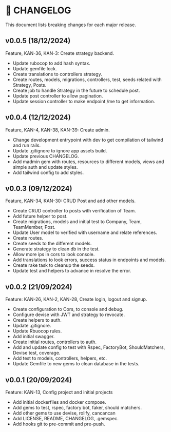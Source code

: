# 📜 CHANGELOG

This document lists breaking changes for each major release.

## v0.0.5 (18/12/2024)

Feature, KAN-36, KAN-3: Create strategy backend.

- Update rubocop to add hash syntax.
- Update gemfile lock.
- Create translations to controllers strategy.
- Create routes, models, migrations, controllers, test, seeds related with Strategy, Posts.
- Create job to handle Strategy in the future to schedule post.
- Update post controller to allow pagination.
- Update session controller to make endpoint /me to get information.

## v0.0.4 (12/12/2024)

Feature, KAN-4, KAN-38, KAN-39: Create admin.

- Change development entrypoint with dev to get compilation of tailwind and run rails.
- Update .gitignore to ignore app assets build.
- Update previous CHANGELOG.
- Add madmin gem with routes, resources to different models, views and simple auth and update styles.
- Add tailwind config to add styles.

## v0.0.3 (09/12/2024)

Feature, KAN-34, KAN-30: CRUD Post and add other models.

- Create CRUD controller to posts with verification of Team.
- Add future helper to post.
- Create migrations, models and initial test to Company, Team, TeamMember, Post.
- Update User model to verified with username and relate references.
- Create routes.
- Create seeds to the different models.
- Generate strategy to clean db in the test.
- Allow more ips in cors to look console.
- Add translations to look errors, success status in endpoints and models.
- Create rake task to cleanup the seeds.
- Update test and helpers to advance in resolve the error.

## v0.0.2 (21/09/2024)

Feature: KAN-26, KAN-2, KAN-28, Create login, logout and signup.

- Create configuration to Cors, to console and debug.
- Configure devise with JWT and strategy to revocate.
- Create helpers to auth.
- Update .gitignore.
- Update Rbuocop rules.
- Add initial swagger.
- Create initial routes, controllers to auth.
- Add and update config to test with Rspec, FactoryBot, ShouldMatchers, Devise test, coverage.
- Add test to models, controllers, helpers, etc.
- Update Gemfile to new gems to clean database in the tests.

## v0.0.1 (20/09/2024)

Feature: KAN-13, Config project and initial projects

- Add initial dockerfiles and docker compose.
- Add gems to test, rspec, factory bot, faker, should matchers.
- Add other gems to use devise, rolify, cancancan
- Add LICENSE, README, CHANGELOG, .gemspec.
- Add hooks git to pre-commit and pre-push.
